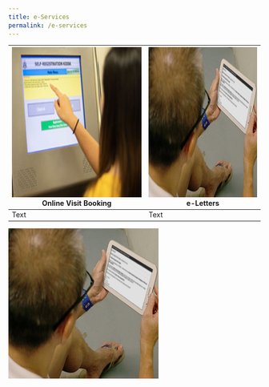 ```yaml
---
title: e-Services
permalink: /e-services
---
```




|<img style="width:300px;height:300px;" alt="" src="images/quicklinks-visit.jpg">Online Visit Booking| <img style="width:300px;height:300px;" alt="" src="images/quicklinks4_eletters.jpg">e-Letters | 
| -------- | -------- | 
| Text     | Text     | 




<img style="width:300px;height:300px;" alt="" src="images/quicklinks4_eletters.jpg">
